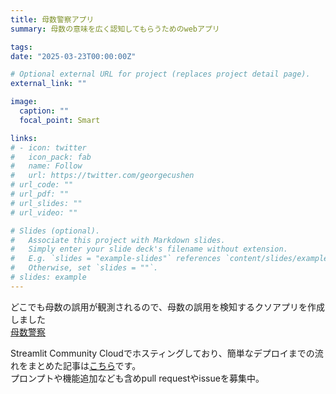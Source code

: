 ```yaml
---
title: 母数警察アプリ
summary: 母数の意味を広く認知してもらうためのwebアプリ

tags:
date: "2025-03-23T00:00:00Z"

# Optional external URL for project (replaces project detail page).
external_link: ""

image:
  caption: ""
  focal_point: Smart

links:
# - icon: twitter
#   icon_pack: fab
#   name: Follow
#   url: https://twitter.com/georgecushen
# url_code: ""
# url_pdf: ""
# url_slides: ""
# url_video: ""

# Slides (optional).
#   Associate this project with Markdown slides.
#   Simply enter your slide deck's filename without extension.
#   E.g. `slides = "example-slides"` references `content/slides/example-slides.md`.
#   Otherwise, set `slides = ""`.
# slides: example
---
```


どこでも母数の誤用が観測されるので、母数の誤用を検知するクソアプリを作成しました  
[母数警察](https://bosu-police.streamlit.app/)

Streamlit Community Cloudでホスティングしており、簡単なデプロイまでの流れをまとめた記事は[こちら](https://www.yuyakaneta.page/post/streamlit_cloud/)です。  
プロンプトや機能追加なども含めpull requestやissueを募集中。

